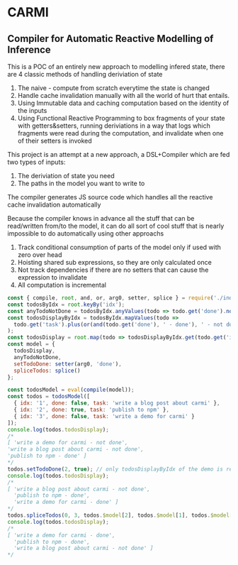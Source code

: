 # CARMI

## Compiler for Automatic Reactive Modelling of Inference

This is a POC of an entirely new approach to modelling infered state, there are 4 classic methods of handling
deriviation of state

1.  The naive - compute from scratch everytime the state is changed
2.  Handle cache invalidation manually with all the world of hurt that entails.
3.  Using Immutable data and caching computation based on the identity of the inputs
4.  Using Functional Reactive Programming to box fragments of your state with getters&setters, running deriviations in a
    way that logs which fragments were read during the computation, and invalidate when one of their setters is invoked

This project is an attempt at a new approach, a DSL+Compiler which are fed two types of inputs:

1.  The deriviation of state you need
2.  The paths in the model you want to write to

The compiler generates JS source code which handles all the reactive cache invalidation automatically

Because the compiler knows in advance all the stuff that can be read/written from/to the model, it can do all sort of
cool stuff that is nearly impossible to do automatically using other approachs

1.  Track conditional consumption of parts of the model only if used with zero over head
2.  Hoisting shared sub expressions, so they are only calculated once
3.  Not track dependencies if there are no setters that can cause the expression to invalidate
4.  All computation is incremental

```js
const { compile, root, and, or, arg0, setter, splice } = require('./index');
const todosByIdx = root.keyBy('idx');
const anyTodoNotDone = todosByIdx.anyValues(todo => todo.get('done').not());
const todosDisplayByIdx = todosByIdx.mapValues(todo =>
  todo.get('task').plus(or(and(todo.get('done'), ' - done'), ' - not done'))
);
const todosDisplay = root.map(todo => todosDisplayByIdx.get(todo.get('idx')));
const model = {
  todosDisplay,
  anyTodoNotDone,
  setTodoDone: setter(arg0, 'done'),
  spliceTodos: splice()
};

const todosModel = eval(compile(model));
const todos = todosModel([
  { idx: '1', done: false, task: 'write a blog post about carmi' },
  { idx: '2', done: true, task: 'publish to npm' },
  { idx: '3', done: false, task: 'write a demo for carmi' }
]);
console.log(todos.todosDisplay);
/*
[ 'write a demo for carmi - not done',
'write a blog post about carmi - not done',
'publish to npm - done' ]
*/
todos.setTodoDone(2, true); // only todosDisplayByIdx of the demo is recalculated
console.log(todos.todosDisplay);
/*
[ 'write a blog post about carmi - not done',
  'publish to npm - done',
  'write a demo for carmi - done' ]
*/
todos.spliceTodos(0, 3, todos.$model[2], todos.$model[1], todos.$model[0]); // todosDisplayByIdx is not called at all
console.log(todos.todosDisplay);
/*
[ 'write a demo for carmi - done',
  'publish to npm - done',
  'write a blog post about carmi - not done' ]
*/
```